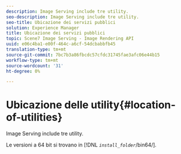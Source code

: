 ```yaml
---
description: Image Serving include tre utility.
seo-description: Image Serving include tre utility.
seo-title: Ubicazione dei servizi pubblici
solution: Experience Manager
title: Ubicazione dei servizi pubblici
topic: Scene7 Image Serving - Image Rendering API
uuid: e06c4ba1-e00f-464c-a6cf-54dcbabbfb45
translation-type: tm+mt
source-git-commit: 7bc7b3a86fbcdc57cfdc31745fae3afc06e44b15
workflow-type: tm+mt
source-wordcount: '31'
ht-degree: 0%

---
```



# Ubicazione delle utility{#location-of-utilities}

Image Serving include tre utility.

Le versioni a 64 bit si trovano in [!DNL *`install_folder`*/bin64/].
